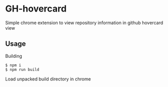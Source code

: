 # GH-hovercard

Simple chrome extension to view repository information in github hovercard view

## Usage

Building

```shell
$ npm i 
$ npm run build
```

Load unpacked build directory in chrome
